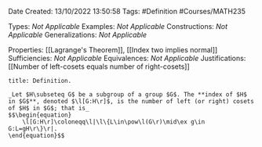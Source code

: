 <div class="topSpace"></div>

Date Created: 13/10/2022 13:50:58
Tags: #Definition #Courses/MATH235

Types: _Not Applicable_
Examples: _Not Applicable_
Constructions: _Not Applicable_
Generalizations: _Not Applicable_

Properties: [[Lagrange's Theorem]], [[Index two implies normal]]
Sufficiencies: _Not Applicable_
Equivalences: _Not Applicable_
Justifications: [[Number of left-cosets equals number of right-cosets]]

``` ad-Definition
title: Definition.

_Let $H\subseteq G$ be a subgroup of a group $G$. The **index of $H$ in $G$**, denoted $\l[G:H\r]$, is the number of left (or right) cosets of $H$ in $G$; that is_
$$\begin{equation}
    \l[G:H\r]\coloneqq\l|\l\{L\in\pow\l(G\r)\mid\ex g\in G:L=gH\r\}\r|.
\end{equation}$$

```
